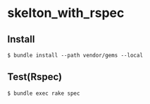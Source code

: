 skelton_with_rspec
==================

## Install

    $ bundle install --path vendor/gems --local

## Test(Rspec)

    $ bundle exec rake spec
